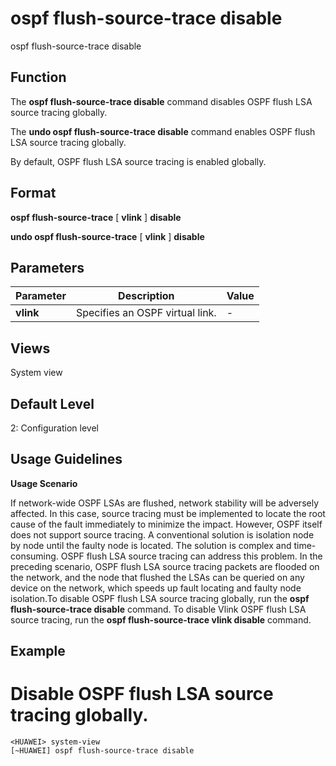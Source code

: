 ospf flush-source-trace disable
===============================

ospf flush-source-trace disable

Function
--------



The **ospf flush-source-trace disable** command disables OSPF flush LSA source tracing globally.

The **undo ospf flush-source-trace disable** command enables OSPF flush LSA source tracing globally.



By default, OSPF flush LSA source tracing is enabled globally.


Format
------

**ospf flush-source-trace** [ **vlink** ] **disable**

**undo ospf flush-source-trace** [ **vlink** ] **disable**


Parameters
----------

| Parameter | Description | Value |
| --- | --- | --- |
| **vlink** | Specifies an OSPF virtual link. | - |



Views
-----

System view


Default Level
-------------

2: Configuration level


Usage Guidelines
----------------

**Usage Scenario**



If network-wide OSPF LSAs are flushed, network stability will be adversely affected. In this case, source tracing must be implemented to locate the root cause of the fault immediately to minimize the impact. However, OSPF itself does not support source tracing. A conventional solution is isolation node by node until the faulty node is located. The solution is complex and time-consuming. OSPF flush LSA source tracing can address this problem. In the preceding scenario, OSPF flush LSA source tracing packets are flooded on the network, and the node that flushed the LSAs can be queried on any device on the network, which speeds up fault locating and faulty node isolation.To disable OSPF flush LSA source tracing globally, run the **ospf flush-source-trace disable** command. To disable Vlink OSPF flush LSA source tracing, run the **ospf flush-source-trace vlink disable** command.




Example
-------

# Disable OSPF flush LSA source tracing globally.
```
<HUAWEI> system-view
[~HUAWEI] ospf flush-source-trace disable

```